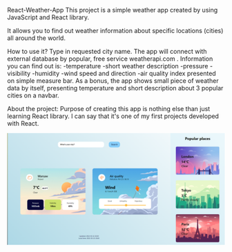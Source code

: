 React-Weather-App
This project is a simple weather app created by using JavaScript and React library.

It allows you to find out weather information about specific locations (cities) all around the world.

How to use it? Type in requested city name. The app will connect with external database by popular, free service weatherapi.com . Information you can find out is: -temperature -short weather description -pressure -visibility -humidity -wind speed and direction -air quality index presented on simple measure bar. As a bonus, the app shows small piece of weather data by itself, presenting temperature and short description about 3 popular cities on a navbar.

About the project: Purpose of creating this app is nothing else than just learning React library. I can say that it's one of my first projects developed with React. 

![](screenshot.png)
